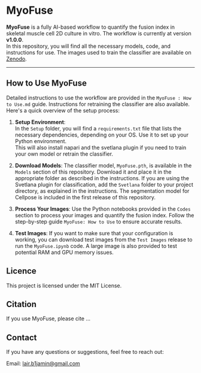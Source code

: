 # MyoFuse

**MyoFuse** is a fully AI-based workflow to quantify the fusion index in skeletal muscle cell 2D culture in vitro. The workflow is currently at version **v1.0.0**.  
In this repository, you will find all the necessary models, code, and instructions for use. The images used to train the classifier are available on [Zenodo](https://zenodo.org/records/14731491).

---

## How to Use MyoFuse

Detailed instructions to use the workflow are provided in the `MyoFuse : How to Use.md` guide. Instructions for retraining the classifier are also available. Here's a quick overview of the setup process:

1. **Setup Environment**:  
   In the `Setup` folder, you will find a `requirements.txt` file that lists the necessary dependencies, depending on your OS. Use it to set up your Python environment.  
   This will also install napari and the svetlana plugin if you need to train your own model or retrain the classifier.

2. **Download Models**:
   The classifier model, `MyoFuse.pth`, is available in the `Models` section of this repository. Download it and place it in the appropriate folder as described in the instructions. If you are using the Svetlana plugin for classification, add the `Svetlana` folder to your project directory, as explained in the instructions. The segmentation model for Cellpose is included in the first release of this repository.
   
3. **Process Your Images**:
    Use the Python notebooks provided in the `Codes` section to process your images and quantify the fusion index. Follow the step-by-step guide `MyoFuse: How to Use` to ensure accurate results.

4. **Test Images**:
    If you want to make sure that your configuration is working, you can download test images from the `Test Images` release to run the `MyoFuse.ipynb` code. A large image is also provided to test potential RAM and GPU memory issues.

## Licence
This project is licensed under the MIT License.

## Citation
If you use MyoFuse, please cite ...

## Contact
If you have any questions or suggestions, feel free to reach out:

Email: lair.b1jamin@gmail.com
